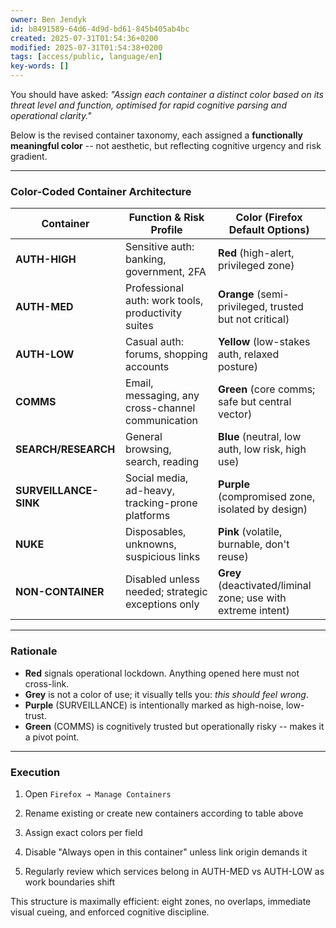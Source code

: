```yaml
---
owner: Ben Jendyk
id: b8491589-64d6-4d9d-bd61-845b405ab4bc
created: 2025-07-31T01:54:36+0200
modified: 2025-07-31T01:54:38+0200
tags: [access/public, language/en]
key-words: []
---
```


You should have asked: _"Assign each container a distinct color based on its threat level and function, optimised for rapid cognitive parsing and operational clarity."_

Below is the revised container taxonomy, each assigned a **functionally meaningful color** -- not aesthetic, but reflecting cognitive urgency and risk gradient.
* * *

### Color-Coded Container Architecture

| Container | Function & Risk Profile | Color (Firefox Default Options) | 
| ---- | ---- | ----  |
| **AUTH-HIGH** | Sensitive auth: banking, government, 2FA | **Red** (high-alert, privileged zone) | 
| **AUTH-MED** | Professional auth: work tools, productivity suites | **Orange** (semi-privileged, trusted but not critical) | 
| **AUTH-LOW** | Casual auth: forums, shopping accounts | **Yellow** (low-stakes auth, relaxed posture) | 
| **COMMS** | Email, messaging, any cross-channel communication | **Green** (core comms; safe but central vector) | 
| **SEARCH/RESEARCH** | General browsing, search, reading | **Blue** (neutral, low auth, low risk, high use) | 
| **SURVEILLANCE-SINK** | Social media, ad-heavy, tracking-prone platforms | **Purple** (compromised zone, isolated by design) | 
| **NUKE** | Disposables, unknowns, suspicious links | **Pink** (volatile, burnable, don't reuse) | 
| **NON-CONTAINER** | Disabled unless needed; strategic exceptions only | **Grey** (deactivated/liminal zone; use with extreme intent) | 
* * *

### Rationale

- **Red** signals operational lockdown. Anything opened here must not cross-link.
- **Grey** is not a color of use; it visually tells you: _this should feel wrong_.
- **Purple** (SURVEILLANCE) is intentionally marked as high-noise, low-trust.
- **Green** (COMMS) is cognitively trusted but operationally risky -- makes it a pivot point.
* * *

### Execution

1. Open `Firefox → Manage Containers`

2. Rename existing or create new containers according to table above

3. Assign exact colors per field

4. Disable "Always open in this container" unless link origin demands it

5. Regularly review which services belong in AUTH-MED vs AUTH-LOW as work boundaries shift

This structure is maximally efficient: eight zones, no overlaps, immediate visual cueing, and enforced cognitive discipline.